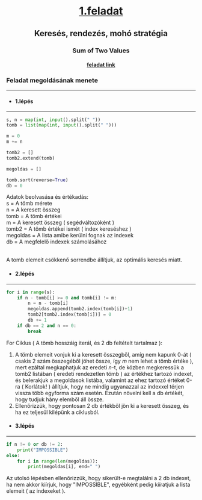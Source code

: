 # <p align = "center"><u>1.feladat</u> <br> 
## <p align = "center">Keresés, rendezés, mohó stratégia
### <p align = "center">Sum of Two Values
#### <p align = "center"> [feladat link](https://cses.fi/problemset/task/1640/)

### Feladat megoldásának menete
***
 * #### 1.lépés 
 ***
``` python
s, n = map(int, input().split(" "))
tomb = list(map(int, input().split(" ")))

m = 0
m += n

tomb2 = []
tomb2.extend(tomb)

megoldas = []

tomb.sort(reverse=True)
db = 0
```

Adatok beolvasása és értékadás:<br>
s = A tömb mérete<br>
n = A keresett összeg<br>
tomb = A tömb értékei<br>
m = A keresett összeg ( segédváltozóként )<br>
tomb2 = A tömb értékei ismét ( index kereséshez )<br>
megoldas = A lista amibe kerülni fognak az indexek<br>
db = A megfelelő indexek számolásához<br><br>

A tomb elemeit csökkenő sorrendbe állítjuk, az optimális keresés miatt.


* #### 2.lépés 
***
``` python
for i in range(s):
    if n - tomb[i] >= 0 and tomb[i] != m:
        n = n - tomb[i]
        megoldas.append(tomb2.index(tomb[i])+1)
        tomb2[tomb2.index(tomb[i])] = 0
        db += 1
    if db == 2 and n == 0:
        break
```
For Ciklus ( A tömb hosszáig iterál, és 2 db feltételt tartalmaz ):<br>

1. A tömb elemeit vonjuk ki a keresett összegből, 
amíg nem kapunk 0-át ( csakis 2 szám összegéből jöhet össze, 
így <i>m</i> nem lehet a tömb értéke ), mert ezáltal megkaphatjuk az eredeti <i>n</i>-t, 
de közben megkeressük a tomb2 listában ( eredeti rendezetlen tömb ) 
az értékhez tartozó indexet, és belerakjuk a megoldasok listába, 
valamint az ehez tartozó értéket 0-ra ( Korlátok! ) állítjuk, hogy ne mindig 
ugyanazzal az indexxel térjen vissza több egyforma szám esetén. 
Ezután növelni kell a db értékét, hogy tudjuk hány elemből 
áll össze.
2. Ellenőrizzük, hogy pontosan 2 db értékből jön ki a keresett összeg, és ha ez teljesül kilépünk a ciklusból.

* #### 3.lépés 
***
``` python
if n != 0 or db != 2:
    print("IMPOSSIBLE")
else:
    for i in range(len(megoldas)):
        print(megoldas[i], end=" ")
```
Az utolsó lépésben ellenőrizzük, 
hogy sikerült-e megtalálni a 2 db indexet, ha nem akkor kiírjuk, hogy "IMPOSSIBLE", egyébként pedig kiíratjuk a lista elemeit ( az indexeket ).